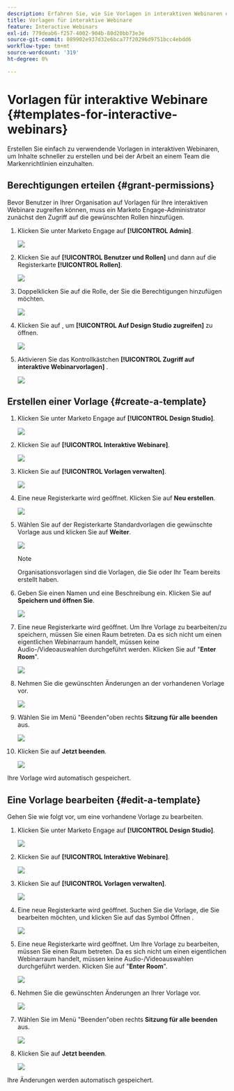 ```yaml
---
description: Erfahren Sie, wie Sie Vorlagen in interaktiven Webinaren erstellen und implementieren.
title: Vorlagen für interaktive Webinare
feature: Interactive Webinars
exl-id: 779deab6-f257-4002-904b-80d20bb73e3e
source-git-commit: 089902e937d32e6bca77f20296d9751bcc4ebdd6
workflow-type: tm+mt
source-wordcount: '319'
ht-degree: 0%

---
```


# Vorlagen für interaktive Webinare {#templates-for-interactive-webinars}

Erstellen Sie einfach zu verwendende Vorlagen in interaktiven Webinaren, um Inhalte schneller zu erstellen und bei der Arbeit an einem Team die Markenrichtlinien einzuhalten.

## Berechtigungen erteilen {#grant-permissions}

Bevor Benutzer in Ihrer Organisation auf Vorlagen für Ihre interaktiven Webinare zugreifen können, muss ein Marketo Engage-Administrator zunächst den Zugriff auf die gewünschten Rollen hinzufügen.

1. Klicken Sie unter Marketo Engage auf **[!UICONTROL Admin]**.

   ![](assets/templates-for-interactive-webinars-1.png)

1. Klicken Sie auf **[!UICONTROL Benutzer und Rollen]** und dann auf die Registerkarte **[!UICONTROL Rollen]**.

   ![](assets/templates-for-interactive-webinars-2.png)

1. Doppelklicken Sie auf die Rolle, der Sie die Berechtigungen hinzufügen möchten.

   ![](assets/templates-for-interactive-webinars-3.png)

1. Klicken Sie auf , um **[!UICONTROL Auf Design Studio zugreifen]** zu öffnen.

   ![](assets/templates-for-interactive-webinars-4.png)

1. Aktivieren Sie das Kontrollkästchen **[!UICONTROL Zugriff auf interaktive Webinarvorlagen]** .

   ![](assets/templates-for-interactive-webinars-5.png)

## Erstellen einer Vorlage {#create-a-template}

1. Klicken Sie unter Marketo Engage auf **[!UICONTROL Design Studio]**.

   ![](assets/templates-for-interactive-webinars-6.png)

1. Klicken Sie auf **[!UICONTROL Interaktive Webinare]**.

   ![](assets/templates-for-interactive-webinars-7.png)

1. Klicken Sie auf **[!UICONTROL Vorlagen verwalten]**.

   ![](assets/templates-for-interactive-webinars-8.png)

1. Eine neue Registerkarte wird geöffnet. Klicken Sie auf **Neu erstellen**.

   ![](assets/templates-for-interactive-webinars-9.png)

1. Wählen Sie auf der Registerkarte Standardvorlagen die gewünschte Vorlage aus und klicken Sie auf **Weiter**.

   ![](assets/templates-for-interactive-webinars-10.png)

   >[!NOTE]
   >
   >Organisationsvorlagen sind die Vorlagen, die Sie oder Ihr Team bereits erstellt haben.

1. Geben Sie einen Namen und eine Beschreibung ein. Klicken Sie auf **Speichern und öffnen Sie**.

   ![](assets/templates-for-interactive-webinars-11.png)

1. Eine neue Registerkarte wird geöffnet. Um Ihre Vorlage zu bearbeiten/zu speichern, müssen Sie einen Raum betreten. Da es sich nicht um einen eigentlichen Webinarraum handelt, müssen keine Audio-/Videoauswahlen durchgeführt werden. Klicken Sie auf &quot;**Enter Room**&quot;.

   ![](assets/templates-for-interactive-webinars-12.png)

1. Nehmen Sie die gewünschten Änderungen an der vorhandenen Vorlage vor.

   ![](assets/templates-for-interactive-webinars-13.png)

1. Wählen Sie im Menü &quot;Beenden&quot;oben rechts **Sitzung für alle beenden** aus.

   ![](assets/templates-for-interactive-webinars-14.png)

1. Klicken Sie auf **Jetzt beenden**.

   ![](assets/templates-for-interactive-webinars-15.png)

Ihre Vorlage wird automatisch gespeichert.

## Eine Vorlage bearbeiten {#edit-a-template}

Gehen Sie wie folgt vor, um eine vorhandene Vorlage zu bearbeiten.

1. Klicken Sie unter Marketo Engage auf **[!UICONTROL Design Studio]**.

   ![](assets/templates-for-interactive-webinars-16.png)

1. Klicken Sie auf **[!UICONTROL Interaktive Webinare]**.

   ![](assets/templates-for-interactive-webinars-17.png)

1. Klicken Sie auf **[!UICONTROL Vorlagen verwalten]**.

   ![](assets/templates-for-interactive-webinars-18.png)

1. Eine neue Registerkarte wird geöffnet. Suchen Sie die Vorlage, die Sie bearbeiten möchten, und klicken Sie auf das Symbol Öffnen .

   ![](assets/templates-for-interactive-webinars-19.png)

1. Eine neue Registerkarte wird geöffnet. Um Ihre Vorlage zu bearbeiten, müssen Sie einen Raum betreten. Da es sich nicht um einen eigentlichen Webinarraum handelt, müssen keine Audio-/Videoauswahlen durchgeführt werden. Klicken Sie auf &quot;**Enter Room**&quot;.

   ![](assets/templates-for-interactive-webinars-20.png)

1. Nehmen Sie die gewünschten Änderungen an Ihrer Vorlage vor.

   ![](assets/templates-for-interactive-webinars-21.png)

1. Wählen Sie im Menü &quot;Beenden&quot;oben rechts **Sitzung für alle beenden** aus.

   ![](assets/templates-for-interactive-webinars-22.png)

1. Klicken Sie auf **Jetzt beenden**.

   ![](assets/templates-for-interactive-webinars-23.png)

Ihre Änderungen werden automatisch gespeichert.

